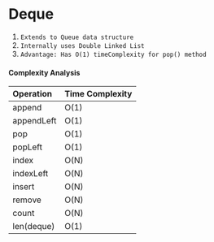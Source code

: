 # Deque


1. `Extends to Queue data structure`
2. `Internally uses Double Linked List`
3. `Advantage: Has O(1) timeComplexity for pop() method`


#### Complexity Analysis

| Operation  | Time Complexity |
|:-----------|:----------------|
| append     | O(1)            |
| appendLeft | O(1)            |
| pop        | O(1)            |
| popLeft    | O(1)            |
| index      | O(N)            |
| indexLeft  | O(N)            |
| insert     | O(N)            |
| remove     | O(N)            |
| count      | O(N)            |
| len(deque) | O(1)            |
